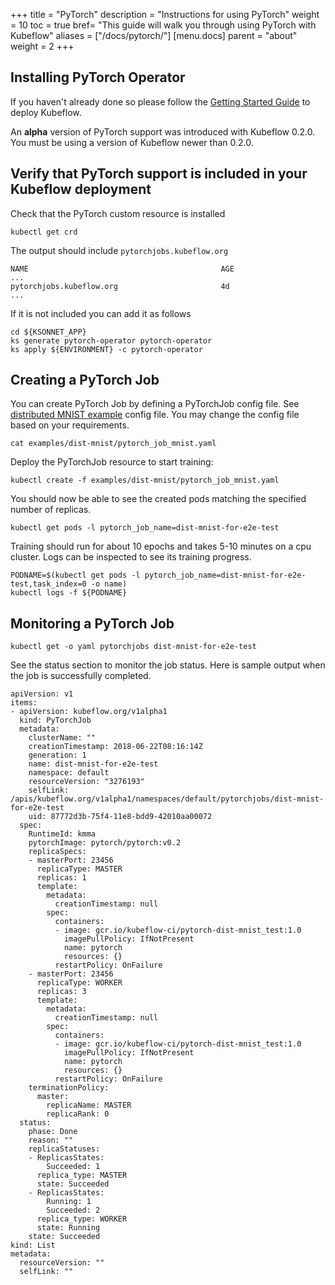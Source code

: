 +++
title = "PyTorch"
description = "Instructions for using PyTorch"
weight = 10
toc = true
bref= "This guide will walk you through using PyTorch with Kubeflow"
aliases = ["/docs/pytorch/"]
[menu.docs]
  parent = "about"
  weight = 2
+++

## Installing PyTorch Operator

If you haven't already done so please follow the [Getting Started Guide](/docs/started/getting-started/) to deploy Kubeflow.

An **alpha** version of PyTorch support was introduced with Kubeflow 0.2.0. You must be using a version of Kubeflow newer than 0.2.0.

## Verify that PyTorch support is included in your Kubeflow deployment

Check that the PyTorch custom resource is installed

```
kubectl get crd
```

The output should include `pytorchjobs.kubeflow.org`

```
NAME                                           AGE
...
pytorchjobs.kubeflow.org                       4d
...
```

If it is not included you can add it as follows

```
cd ${KSONNET_APP}
ks generate pytorch-operator pytorch-operator
ks apply ${ENVIRONMENT} -c pytorch-operator
```

## Creating a PyTorch Job

You can create PyTorch Job by defining a PyTorchJob config file. See [distributed MNIST example](https://github.com/kubeflow/pytorch-operator/blob/master/examples/dist-mnist/pytorch_job_mnist.yaml) config file. You may change the config file based on your requirements.

```
cat examples/dist-mnist/pytorch_job_mnist.yaml
```
Deploy the PyTorchJob resource to start training:

```
kubectl create -f examples/dist-mnist/pytorch_job_mnist.yaml
```
You should now be able to see the created pods matching the specified number of replicas.

```
kubectl get pods -l pytorch_job_name=dist-mnist-for-e2e-test
```
Training should run for about 10 epochs and takes 5-10 minutes on a cpu cluster. Logs can be inspected to see its training progress. 

```
PODNAME=$(kubectl get pods -l pytorch_job_name=dist-mnist-for-e2e-test,task_index=0 -o name)
kubectl logs -f ${PODNAME}
```
## Monitoring a PyTorch Job

```
kubectl get -o yaml pytorchjobs dist-mnist-for-e2e-test
```
See the status section to monitor the job status. Here is sample output when the job is successfully completed.

```
apiVersion: v1
items:
- apiVersion: kubeflow.org/v1alpha1
  kind: PyTorchJob
  metadata:
    clusterName: ""
    creationTimestamp: 2018-06-22T08:16:14Z
    generation: 1
    name: dist-mnist-for-e2e-test
    namespace: default
    resourceVersion: "3276193"
    selfLink: /apis/kubeflow.org/v1alpha1/namespaces/default/pytorchjobs/dist-mnist-for-e2e-test
    uid: 87772d3b-75f4-11e8-bdd9-42010aa00072
  spec:
    RuntimeId: kmma
    pytorchImage: pytorch/pytorch:v0.2
    replicaSpecs:
    - masterPort: 23456
      replicaType: MASTER
      replicas: 1
      template:
        metadata:
          creationTimestamp: null
        spec:
          containers:
          - image: gcr.io/kubeflow-ci/pytorch-dist-mnist_test:1.0
            imagePullPolicy: IfNotPresent
            name: pytorch
            resources: {}
          restartPolicy: OnFailure
    - masterPort: 23456
      replicaType: WORKER
      replicas: 3
      template:
        metadata:
          creationTimestamp: null
        spec:
          containers:
          - image: gcr.io/kubeflow-ci/pytorch-dist-mnist_test:1.0
            imagePullPolicy: IfNotPresent
            name: pytorch
            resources: {}
          restartPolicy: OnFailure
    terminationPolicy:
      master:
        replicaName: MASTER
        replicaRank: 0
  status:
    phase: Done
    reason: ""
    replicaStatuses:
    - ReplicasStates:
        Succeeded: 1
      replica_type: MASTER
      state: Succeeded
    - ReplicasStates:
        Running: 1
        Succeeded: 2
      replica_type: WORKER
      state: Running
    state: Succeeded
kind: List
metadata:
  resourceVersion: ""
  selfLink: ""

```

